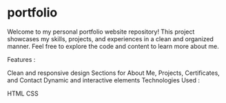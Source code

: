 # portfolio
Welcome to my personal portfolio website repository! This project showcases my skills, projects, and experiences in a clean and organized manner. Feel free to explore the code and content to learn more about me.

Features :

Clean and responsive design
Sections for About Me, Projects, Certificates, and Contact
Dynamic and interactive elements
Technologies Used :

HTML
CSS
